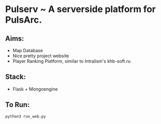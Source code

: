 # Pulserv ~ A serverside platform for PulsArc.

## Aims:
- Map Database
- Nice pretty project website
- Player Ranking Platform, similar to Intralism's khb-soft.ru

## Stack:

- Flask + Mongoengine

## To Run:

```
python3 run_web.py
```

